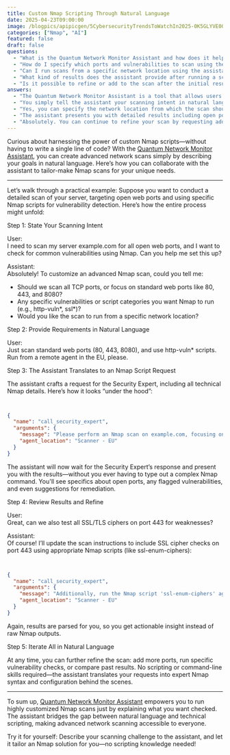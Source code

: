 ```yaml
---
title: Custom Nmap Scripting Through Natural Language
date: 2025-04-23T09:00:00
image: /blogpics/apipicgen/5CybersecurityTrendsToWatchIn2025-0K5GLYVE0O.jpg
categories: ["Nmap", "AI"]
featured: false
draft: false
questions:
  - "What is the Quantum Network Monitor Assistant and how does it help with Nmap scans?"
  - "How do I specify which ports and vulnerabilities to scan using the assistant?"
  - "Can I run scans from a specific network location using the assistant?"
  - "What kind of results does the assistant provide after running a scan?"
  - "Is it possible to refine or add to the scan after the initial results?"
answers:
  - "The Quantum Network Monitor Assistant is a tool that allows users to create advanced Nmap network scans by describing their scanning goals in natural language, without needing to write any Nmap scripts or commands manually."
  - "You simply tell the assistant your scanning intent in natural language, such as which ports to scan (e.g., standard web ports 80, 443, 8080) and which vulnerability script categories to use (e.g., http-vuln*). The assistant then translates your request into the appropriate Nmap commands."
  - "Yes, you can specify the network location from which the scan should be run, such as a remote agent in the EU, and the assistant will include this detail when configuring the scan."
  - "The assistant presents you with detailed results including open ports, detected vulnerabilities, and suggestions for remediation, all parsed and explained in an easy-to-understand format rather than raw Nmap output."
  - "Absolutely. You can continue to refine your scan by requesting additional checks, such as testing SSL/TLS ciphers or adding more ports, all through natural language commands without needing to write any code."
---
```

Curious about harnessing the power of custom Nmap scripts—without having to write a single line of code? With the [Quantum Network Monitor Assistant](https://readyforquantum.com/?assistant=open), you can create advanced network scans simply by describing your goals in natural language. Here’s how you can collaborate with the assistant to tailor-make Nmap scans for your unique needs.

---

Let’s walk through a practical example: Suppose you want to conduct a detailed scan of your server, targeting open web ports and using specific Nmap scripts for vulnerability detection. Here’s how the entire process might unfold:

Step 1: State Your Scanning Intent

User:  
I need to scan my server example.com for all open web ports, and I want to check for common vulnerabilities using Nmap. Can you help me set this up?

Assistant:  
Absolutely! To customize an advanced Nmap scan, could you tell me:
- Should we scan all TCP ports, or focus on standard web ports like 80, 443, and 8080?
- Any specific vulnerabilities or script categories you want Nmap to run (e.g., http-vuln*, ssl*)?
- Would you like the scan to run from a specific network location?

Step 2: Provide Requirements in Natural Language

User:  
Just scan standard web ports (80, 443, 8080), and use http-vuln* scripts. Run from a remote agent in the EU, please.

Step 3: The Assistant Translates to an Nmap Script Request

The assistant crafts a request for the Security Expert, including all technical Nmap details. Here’s how it looks “under the hood”:
```json


{
  "name": "call_security_expert",
  "arguments": {
    "message": "Please perform an Nmap scan on example.com, focusing on ports 80, 443, and 8080. Apply all script categories matching 'http-vuln*' to detect common web vulnerabilities. Ensure the scan is comprehensive but safe. The user has authorized this request.",
    "agent_location": "Scanner - EU"
  }
}
```

The assistant will now wait for the Security Expert’s response and present you with the results—without you ever having to type out a complex Nmap command. You'll see specifics about open ports, any flagged vulnerabilities, and even suggestions for remediation.

Step 4: Review Results and Refine

User:  
Great, can we also test all SSL/TLS ciphers on port 443 for weaknesses?

Assistant:  
Of course! I’ll update the scan instructions to include SSL cipher checks on port 443 using appropriate Nmap scripts (like ssl-enum-ciphers):
```json


{
  "name": "call_security_expert",
  "arguments": {
    "message": "Additionally, run the Nmap script 'ssl-enum-ciphers' against example.com on port 443 to enumerate all supported SSL/TLS ciphers and identify any weak configurations. This is authorized by the user.",
    "agent_location": "Scanner - EU"
  }
}
```

Again, results are parsed for you, so you get actionable insight instead of raw Nmap outputs.

Step 5: Iterate All in Natural Language

At any time, you can further refine the scan: add more ports, run specific vulnerability checks, or compare past results. No scripting or command-line skills required—the assistant translates your requests into expert Nmap syntax and configuration behind the scenes.

---

To sum up, [Quantum Network Monitor Assistant](https://readyforquantum.com/?assistant=open) empowers you to run highly customized Nmap scans just by explaining what you want checked. The assistant bridges the gap between natural language and technical scripting, making advanced network scanning accessible to everyone.

Try it for yourself: Describe your scanning challenge to the assistant, and let it tailor an Nmap solution for you—no scripting knowledge needed!